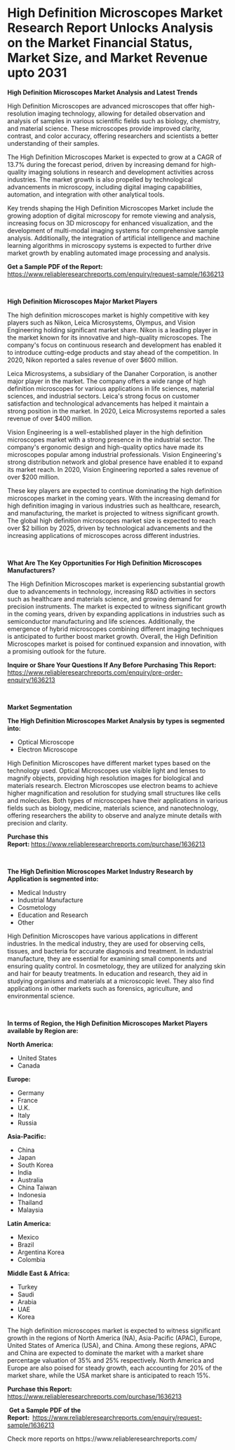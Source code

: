 <p><h1>High Definition Microscopes Market Research Report Unlocks Analysis on the Market Financial Status, Market Size, and Market Revenue upto 2031</h1></p><p><strong>High Definition Microscopes Market Analysis and Latest Trends</strong></p>
<p><p>High Definition Microscopes are advanced microscopes that offer high-resolution imaging technology, allowing for detailed observation and analysis of samples in various scientific fields such as biology, chemistry, and material science. These microscopes provide improved clarity, contrast, and color accuracy, offering researchers and scientists a better understanding of their samples.</p><p>The High Definition Microscopes Market is expected to grow at a CAGR of 13.7% during the forecast period, driven by increasing demand for high-quality imaging solutions in research and development activities across industries. The market growth is also propelled by technological advancements in microscopy, including digital imaging capabilities, automation, and integration with other analytical tools.</p><p>Key trends shaping the High Definition Microscopes Market include the growing adoption of digital microscopy for remote viewing and analysis, increasing focus on 3D microscopy for enhanced visualization, and the development of multi-modal imaging systems for comprehensive sample analysis. Additionally, the integration of artificial intelligence and machine learning algorithms in microscopy systems is expected to further drive market growth by enabling automated image processing and analysis.</p></p>
<p><strong>Get a Sample PDF of the Report:&nbsp;</strong> <a href="https://www.reliableresearchreports.com/enquiry/request-sample/1636213">https://www.reliableresearchreports.com/enquiry/request-sample/1636213</a></p>
<p>&nbsp;</p>
<p><strong>High Definition Microscopes Major Market Players</strong></p>
<p><p>The high definition microscopes market is highly competitive with key players such as Nikon, Leica Microsystems, Olympus, and Vision Engineering holding significant market share. Nikon is a leading player in the market known for its innovative and high-quality microscopes. The company's focus on continuous research and development has enabled it to introduce cutting-edge products and stay ahead of the competition. In 2020, Nikon reported a sales revenue of over $600 million.</p><p>Leica Microsystems, a subsidiary of the Danaher Corporation, is another major player in the market. The company offers a wide range of high definition microscopes for various applications in life sciences, material sciences, and industrial sectors. Leica's strong focus on customer satisfaction and technological advancements has helped it maintain a strong position in the market. In 2020, Leica Microsystems reported a sales revenue of over $400 million.</p><p>Vision Engineering is a well-established player in the high definition microscopes market with a strong presence in the industrial sector. The company's ergonomic design and high-quality optics have made its microscopes popular among industrial professionals. Vision Engineering's strong distribution network and global presence have enabled it to expand its market reach. In 2020, Vision Engineering reported a sales revenue of over $200 million.</p><p>These key players are expected to continue dominating the high definition microscopes market in the coming years. With the increasing demand for high definition imaging in various industries such as healthcare, research, and manufacturing, the market is projected to witness significant growth. The global high definition microscopes market size is expected to reach over $2 billion by 2025, driven by technological advancements and the increasing applications of microscopes across different industries.</p></p>
<p>&nbsp;</p>
<p><strong>What Are The Key Opportunities For High Definition Microscopes Manufacturers?</strong></p>
<p><p>The High Definition Microscopes market is experiencing substantial growth due to advancements in technology, increasing R&D activities in sectors such as healthcare and materials science, and growing demand for precision instruments. The market is expected to witness significant growth in the coming years, driven by expanding applications in industries such as semiconductor manufacturing and life sciences. Additionally, the emergence of hybrid microscopes combining different imaging techniques is anticipated to further boost market growth. Overall, the High Definition Microscopes market is poised for continued expansion and innovation, with a promising outlook for the future.</p></p>
<p><strong>Inquire or Share Your Questions If Any Before Purchasing This Report:</strong> <a href="https://www.reliableresearchreports.com/enquiry/pre-order-enquiry/1636213">https://www.reliableresearchreports.com/enquiry/pre-order-enquiry/1636213</a></p>
<p>&nbsp;</p>
<p><strong>Market Segmentation</strong></p>
<p><strong>The High Definition Microscopes Market Analysis by types is segmented into:</strong></p>
<p><ul><li>Optical Microscope</li><li>Electron Microscope</li></ul></p>
<p><p>High Definition Microscopes have different market types based on the technology used. Optical Microscopes use visible light and lenses to magnify objects, providing high resolution images for biological and materials research. Electron Microscopes use electron beams to achieve higher magnification and resolution for studying small structures like cells and molecules. Both types of microscopes have their applications in various fields such as biology, medicine, materials science, and nanotechnology, offering researchers the ability to observe and analyze minute details with precision and clarity.</p></p>
<p><strong>Purchase this Report:&nbsp;</strong><a href="https://www.reliableresearchreports.com/purchase/1636213">https://www.reliableresearchreports.com/purchase/1636213</a></p>
<p>&nbsp;</p>
<p><strong>The High Definition Microscopes Market Industry Research by Application is segmented into:</strong></p>
<p><ul><li>Medical Industry</li><li>Industrial Manufacture</li><li>Cosmetology</li><li>Education and Research</li><li>Other</li></ul></p>
<p><p>High Definition Microscopes have various applications in different industries. In the medical industry, they are used for observing cells, tissues, and bacteria for accurate diagnosis and treatment. In industrial manufacture, they are essential for examining small components and ensuring quality control. In cosmetology, they are utilized for analyzing skin and hair for beauty treatments. In education and research, they aid in studying organisms and materials at a microscopic level. They also find applications in other markets such as forensics, agriculture, and environmental science.</p></p>
<p>&nbsp;</p>
<p><strong>In terms of Region, the High Definition Microscopes Market Players available by Region are:</strong></p>
<p>
    <p> <strong> North America: </strong>
        <ul>
            <li>United States</li>
            <li>Canada</li>
        </ul>
        </p> 
    <p> <strong> Europe: </strong>
        <ul>
            <li>Germany</li>
            <li>France</li>
            <li>U.K.</li>
            <li>Italy</li>
            <li>Russia</li>
        </ul>
        </p> 
    <p> <strong> Asia-Pacific: </strong>
        <ul>
            <li>China</li>
            <li>Japan</li>
            <li>South Korea</li>
            <li>India</li>
            <li>Australia</li>
            <li>China Taiwan</li>
            <li>Indonesia</li>
            <li>Thailand</li>
            <li>Malaysia</li>
        </ul>
        </p> 
    <p> <strong> Latin America: </strong>
        <ul>
            <li>Mexico</li>
            <li>Brazil</li>
            <li>Argentina Korea</li>
            <li>Colombia</li>
        </ul>
        </p> 
    <p> <strong> Middle East & Africa: </strong>
        <ul>
            <li>Turkey</li>
            <li>Saudi</li>
            <li>Arabia</li>
            <li>UAE</li>
            <li>Korea</li>
        </ul>
    </p>
    </p>
<p><p>The high definition microscopes market is expected to witness significant growth in the regions of North America (NA), Asia-Pacific (APAC), Europe, United States of America (USA), and China. Among these regions, APAC and China are expected to dominate the market with a market share percentage valuation of 35% and 25% respectively. North America and Europe are also poised for steady growth, each accounting for 20% of the market share, while the USA market share is anticipated to reach 15%.</p></p>
<p><strong>Purchase this Report: </strong><a href="https://www.reliableresearchreports.com/purchase/1636213">https://www.reliableresearchreports.com/purchase/1636213</a></p>
<p>&nbsp;<strong>Get a Sample PDF of the Report:&nbsp;&nbsp;</strong><a href="https://www.reliableresearchreports.com/enquiry/request-sample/1636213">https://www.reliableresearchreports.com/enquiry/request-sample/1636213</a></p>
<p><strong></strong></p>
<p>Check more reports on https://www.reliableresearchreports.com/</p>